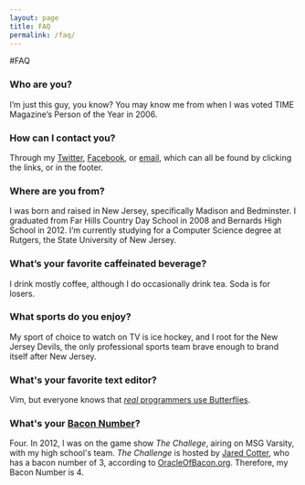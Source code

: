 ```yaml
---
layout: page
title: FAQ
permalink: /faq/
---
```

#FAQ

### Who are you?
I’m just this guy, you know? You may know me from when I was voted TIME Magazine‘s Person of the Year in 2006.

### How can I contact you?
Through my [Twitter](http://twitter.com/robotmlg), [Facebook](https://facebook.com/robotmlg), or [email](mailto:matt+faq@mattgoldman.us), which can all be found by clicking the links, or in the footer.

### Where are you from?
I was born and raised in New Jersey, specifically Madison and Bedminster. I graduated from Far Hills Country Day School in 2008 and Bernards High School in 2012. I’m currently studying for a Computer Science degree at Rutgers, the State University of New Jersey.

### What’s your favorite caffeinated beverage?
I drink mostly coffee, although I do occasionally drink tea. Soda is for losers.

### What sports do you enjoy?
My sport of choice to watch on TV is ice hockey, and I root for the New Jersey Devils, the only professional sports team brave enough to brand itself after New Jersey.

### What's your favorite text editor?
Vim, but everyone knows that [*real* programmers use Butterflies](http://xkcd.com/378/).

### What's your [Bacon Number](http://en.wikipedia.org/wiki/Six_Degrees_of_Kevin_Bacon#Bacon_numbers)?
Four.  In 2012, I was on the game show *The Challege*, airing on MSG Varsity, with my high school's team.  *The Challenge* is hosted by [Jared Cotter](http://en.wikipedia.org/wiki/Jared_Cotter), who has a bacon number of 3, according to [OracleOfBacon.org](http://oracleofbacon.org/).  Therefore, my Bacon Number is 4.
